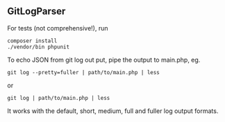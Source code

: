 GitLogParser
---

For tests (not comprehensive!), run

```
composer install
./vendor/bin phpunit
```

To echo JSON from git log out put, pipe the output to main.php, eg.

```
git log --pretty=fuller | path/to/main.php | less
```
or

```
git log | path/to/main.php | less
```

It works with the default, short, medium, full and fuller log output formats.
